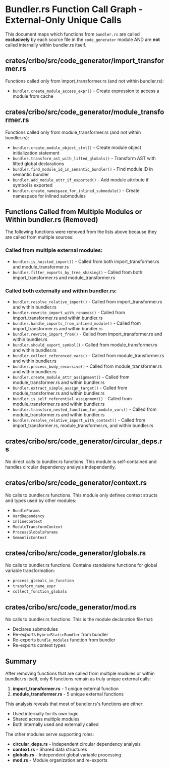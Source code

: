 # Bundler.rs Function Call Graph - External-Only Unique Calls

This document maps which functions from `bundler.rs` are called **exclusively** by each source file in the `code_generator` module AND are **not** called internally within bundler.rs itself.

## crates/cribo/src/code_generator/import_transformer.rs

Functions called only from import_transformer.rs (and not within bundler.rs):

- `bundler.create_module_access_expr()` - Create expression to access a module from cache

## crates/cribo/src/code_generator/module_transformer.rs

Functions called only from module_transformer.rs (and not within bundler.rs):

- `bundler.create_module_object_stmt()` - Create module object initialization statement
- `bundler.transform_ast_with_lifted_globals()` - Transform AST with lifted global declarations
- `bundler.find_module_id_in_semantic_bundler()` - Find module ID in semantic bundler
- `bundler.add_module_attr_if_exported()` - Add module attribute if symbol is exported
- `bundler.create_namespace_for_inlined_submodule()` - Create namespace for inlined submodules

## Functions Called from Multiple Modules or Within bundler.rs (Removed)

The following functions were removed from the lists above because they are called from multiple sources:

### Called from multiple external modules:

- `bundler.is_hoisted_import()` - Called from both import_transformer.rs and module_transformer.rs
- `bundler.filter_exports_by_tree_shaking()` - Called from both import_transformer.rs and module_transformer.rs

### Called both externally and within bundler.rs:

- `bundler.resolve_relative_import()` - Called from import_transformer.rs and within bundler.rs
- `bundler.rewrite_import_with_renames()` - Called from import_transformer.rs and within bundler.rs
- `bundler.handle_imports_from_inlined_module()` - Called from import_transformer.rs and within bundler.rs
- `bundler.rewrite_import_from()` - Called from import_transformer.rs and within bundler.rs
- `bundler.should_export_symbol()` - Called from module_transformer.rs and within bundler.rs
- `bundler.collect_referenced_vars()` - Called from module_transformer.rs and within bundler.rs
- `bundler.process_body_recursive()` - Called from module_transformer.rs and within bundler.rs
- `bundler.create_module_attr_assignment()` - Called from module_transformer.rs and within bundler.rs
- `bundler.extract_simple_assign_target()` - Called from module_transformer.rs and within bundler.rs
- `bundler.is_self_referential_assignment()` - Called from module_transformer.rs and within bundler.rs
- `bundler.transform_nested_function_for_module_vars()` - Called from module_transformer.rs and within bundler.rs
- `bundler.resolve_relative_import_with_context()` - Called from import_transformer.rs, module_transformer.rs, and within bundler.rs

## crates/cribo/src/code_generator/circular_deps.rs

No direct calls to bundler.rs functions. This module is self-contained and handles circular dependency analysis independently.

## crates/cribo/src/code_generator/context.rs

No calls to bundler.rs functions. This module only defines context structs and types used by other modules:

- `BundleParams`
- `HardDependency`
- `InlineContext`
- `ModuleTransformContext`
- `ProcessGlobalsParams`
- `SemanticContext`

## crates/cribo/src/code_generator/globals.rs

No calls to bundler.rs functions. Contains standalone functions for global variable transformation:

- `process_globals_in_function`
- `transform_name_expr`
- `collect_function_globals`

## crates/cribo/src/code_generator/mod.rs

No calls to bundler.rs functions. This is the module declaration file that:

- Declares submodules
- Re-exports `HybridStaticBundler` from bundler
- Re-exports `bundle_modules` function from bundler
- Re-exports context types

## Summary

After removing functions that are called from multiple modules or within bundler.rs itself, only 6 functions remain as truly unique external calls:

1. **import_transformer.rs** - 1 unique external function
2. **module_transformer.rs** - 5 unique external functions

This analysis reveals that most of bundler.rs's functions are either:

- Used internally for its own logic
- Shared across multiple modules
- Both internally used and externally called

The other modules serve supporting roles:

- **circular_deps.rs** - Independent circular dependency analysis
- **context.rs** - Shared data structures
- **globals.rs** - Independent global variable processing
- **mod.rs** - Module organization and re-exports
